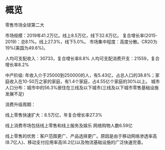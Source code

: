 # 概览
零售市场全球第二大

市场规模：2019年41.2万亿。线上8.5万亿，线下32.6万亿。
复合增长率(2015-2019)：总8.1%。线上27.3%，线下5.0%。
市场集中程度：高度分散。CR20为19%(美国为49.6%)。

人均可支配收入：30733，复合增长率8.8%
人均可支配消费开支：21559，复合增长率8.2%

中产阶级: 年收入介于25000到250000的人，有5.43亿，占总人口的38.8%；家庭收入在10-50万之家的家庭，有1.4个家庭，占4.55亿个家庭的30%以上。
城市人口分布：城市中的56.3%居住在三线及以下城市(三线及以下城市零售基础设施发展不足)

消费升级周期：


线上零售快速扩大：8.5万亿，年复合增长率27.3%

线上消费市场包括线上零售和线上服务及娱乐
网络购物人数6.59亿

线上零售的优势：客户范围更广、产品选择更广。原因是由于移动网络渗透率高(8.7亿人)、移动支付应用率高(6.2亿)以及物流基础设施的广泛快速完善。

